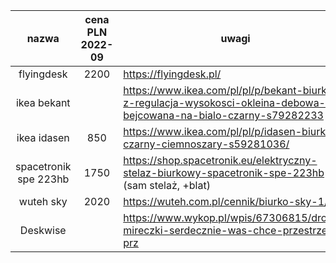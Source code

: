 |         nazwa         | cena PLN 2022-09 | uwagi                                                                                                               |
|:---------------------:|:----------------:|---------------------------------------------------------------------------------------------------------------------|
|      flyingdesk       |       2200       | https://flyingdesk.pl/                                                                                              |
|      ikea bekant      |                  | https://www.ikea.com/pl/pl/p/bekant-biurko-z-regulacja-wysokosci-okleina-debowa-bejcowana-na-bialo-czarny-s79282233 |
|      ikea idasen      |       850        | https://www.ikea.com/pl/pl/p/idasen-biurko-czarny-ciemnoszary-s59281036/                                            |
| spacetronik spe 223hb |       1750       | https://shop.spacetronik.eu/elektryczny-stelaz-biurkowy-spacetronik-spe-223hb  (sam stelaż, +blat)                  |
|       wuteh sky       |       2020       | https://wuteh.com.pl/cennik/biurko-sky-1/                                                                           |
|       Deskwise        |                  | https://www.wykop.pl/wpis/67306815/drogie-mireczki-serdecznie-was-chce-przestrzec-prz                               |
